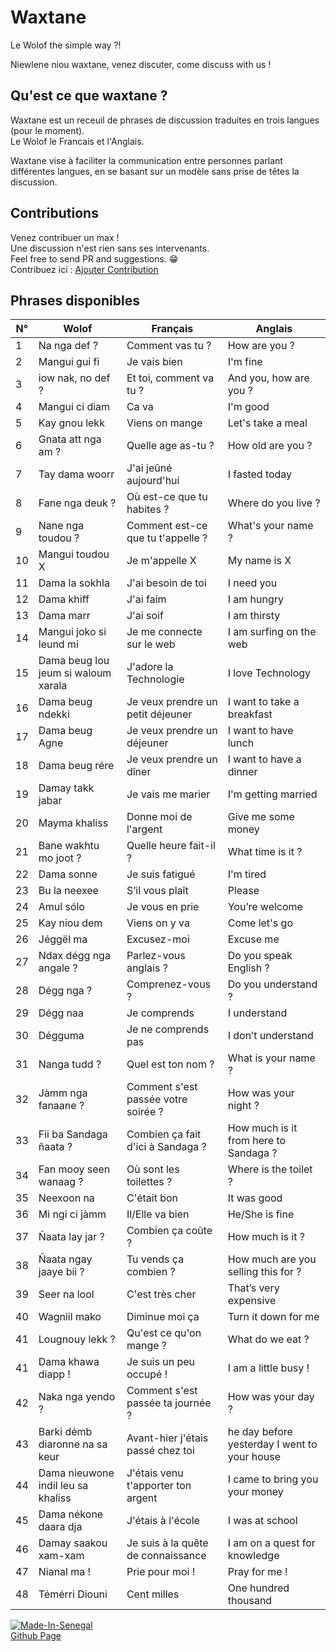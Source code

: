 # Waxtane

Le Wolof the simple way ?!

Niewlene niou waxtane, venez discuter, come discuss with us !

## Qu'est ce que waxtane ?

Waxtane est un receuil de phrases de discussion traduites en trois langues (pour le moment).  
Le Wolof le Francais et l'Anglais.

Waxtane vise à faciliter la communication entre personnes parlant différentes langues, en se basant sur un modèle sans prise de têtes la discussion.  

## Contributions

Venez contribuer un max !  
Une discussion n'est rien sans ses intervenants.  
Feel free to send PR and suggestions. 😁  
Contribuez ici : [Ajouter Contribution](/data/waxtane.csv)

## Phrases disponibles
| N° | Wolof                               | Français                                               | Anglais                                      |
| -- | ----------------------------------- | ------------------------------------------------------ | -------------------------------------------- |
| 1  | Na nga def ?                        | Comment vas tu ?                                       | How are you ?                                |
| 2  | Mangui gui fi                       | Je vais bien                                           | I&#039;m fine                                     |
| 3  | iow nak, no def ?                   | Et toi, comment va tu ?                                | And you, how are you ?                       |
| 4  | Mangui ci diam                      | Ca va                                                  | I&#039;m good                                     |
| 5  | Kay gnou lekk                       | Viens on mange                                         | Let&#039;s take a meal                            |
| 6  | Gnata att nga am ?                  | Quelle age as-tu ?                                     | How old are you ?                            |
| 7  | Tay dama woorr                      | J&#039;ai jeûné aujourd&#039;hui                                 | I fasted today                               |
| 8  | Fane nga deuk ?                     | Où est-ce que tu habites ?                             | Where do you live ?                          |
| 9  | Nane nga toudou ?                   | Comment est-ce que tu t&#039;appelle ? | What&#039;s your name ? |
| 10 | Mangui toudou X                     | Je m&#039;appelle X                                         | My name is X                                 |
| 11 | Dama la sokhla                      | J&#039;ai besoin de toi                                     | I need you                                   |
| 12 | Dama khiff                          | J&#039;ai faim                                              | I am hungry                                  |
| 13 | Dama marr                           | J&#039;ai soif                                              | I am thirsty                                 |
| 14 | Mangui joko si leund mi             | Je me connecte sur le web                              | I am surfing on the web                      |
| 15 | Dama beug lou jeum si waloum xarala | J&#039;adore la Technologie                                 | I love Technology                            |
| 16 | Dama beug ndekki                    | Je veux prendre un petit déjeuner                      | I want to take a breakfast                   |
| 17 | Dama beug Agne                      | Je veux prendre un déjeuner                            | I want to have lunch                         |
| 18 | Dama beug rére                      | Je veux prendre un dîner                               | I want to have a dinner                      |
| 19 | Damay takk jabar                    | Je vais me marier                                      | I&#039;m getting married                          |
| 20 | Mayma khaliss                       | Donne moi de l&#039;argent                                  | Give me some money                           |
| 21 | Bane wakhtu mo joot ?               | Quelle heure fait-il ?                                 | What time is it ?                            |
| 22 | Dama sonne                          | Je suis fatigué                                        | I&#039;m tired                                    |
| 23 | Bu la neexee                        | S’il vous plaît                                        | Please                                       |
| 24 | Amul sólo                           | Je vous en prie                                        | You’re welcome                               |
| 25 | Kay niou dem                        | Viens on y va                                          | Come let&#039;s go                                |
| 26 | Jéggël ma                           | Excusez-moi                                            | Excuse me                                    |
| 27 | Ndax dégg nga angale ?              | Parlez-vous anglais ?                                  | Do you speak English ?                       |
| 28 | Dégg nga ?                          | Comprenez-vous ?                                       | Do you understand ?                          |
| 29 | Dégg naa                            | Je comprends                                           | I understand                                 |
| 30 | Dégguma                             | Je ne comprends pas                                    | I don’t understand                           |
| 31 | Nanga tudd ?                        | Quel est ton nom ?                                     | What is your name ?                          |
| 32 | Jàmm nga fanaane ?                  | Comment s&#039;est passée votre soirée ?                    | How was your night ?                         |
| 33 | Fii ba Sandaga ñaata ?              | Combien ça fait d&#039;ici à Sandaga ?                      | How much is it from here to Sandaga ?        |
| 34 | Fan mooy seen wanaag ?              | Où sont les toilettes ?                                | Where is the toilet ?                        |
| 35 | Neexoon na                          | C&#039;était bon                                            | It was good                                  |
| 36 | Mi ngi ci jàmm                      | Il/Elle va bien                                        | He/She is fine                               |
| 37 | Ñaata lay jar ?                     | Combien ça coûte ?                                     | How much is it ?                             |
| 38 | Ñaata ngay jaaye bii ?              | Tu vends ça combien ?                                  | How much are you selling this for ?          |
| 39 | Seer na lool                        | C&#039;est très cher                                        | That’s very expensive                        |
| 40 | Wagniil mako                        | Diminue moi ça                                         | Turn it down for me                          |
| 41 | Lougnouy lekk ?                     |  Qu&#039;est ce qu&#039;on mange ?                               |  What do we eat ?                            |
| 41 | Dama khawa diapp !                  | Je suis un peu occupé !                                | I am a little busy !                         |
| 42 | Naka nga yendo ?                    | Comment s&#039;est passée ta journée ?                      | How was your day ?                           |
| 43 | Barki démb diaronne na sa keur      | Avant-hier j&#039;étais passé chez toi                      | he day before yesterday I went to your house |
| 44 | Dama nieuwone indil leu sa khaliss  | J&#039;étais venu t&#039;apporter ton argent                     | I came to bring you your money               |
| 45 | Dama nékone daara dja               | J&#039;étais à l&#039;école                                      | I was at school                              |
| 46 | Damay saakou xam-xam                | Je suis à la quête de connaissance                     | I am on a quest for knowledge                |
| 47 | Nianal ma !                         | Prie pour moi !                                        | Pray for me !                                |
| 48 | Témérri Diouni                      | Cent milles                                            | One hundred thousand                         |


[![Made-In-Senegal](https://github.com/GalsenDev221/made.in.senegal/blob/33552c3002801437cb9973915a0666371ab1b50b/assets/badge.svg)](https://github.com/GalsenDev221/made.in.senegal)  
[Github Page](https://github.com/MedouneSGB/Waxtane)  
